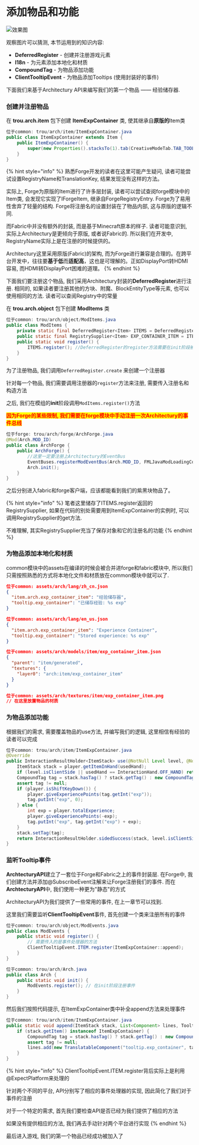 # 添加物品和功能

![效果图](https://s2.loli.net/2022/04/07/FMYQtNmyU5n9Wdb.png)

观察图片可以猜测, 本节运用到的知识内容:

* **DeferredRegister** - 创建并注册游戏元素
* **I18n** - 为元素添加本地化和材质
* **CompoundTag** - 为物品添加功能
* **ClientTooltipEvent** - 为物品添加Tooltips (使用封装好的事件)

下面我们来基于Architectury API来编写我们的第一个物品 —— 经验储存器.

### 创建并注册物品

在 **trou.arch.item** 包下创建 **ItemExpContainer** 类, 使其继承自**原版的**Item类

```java
位于common: trou/arch/item/ItemExpContainer.java
public class ItemExpContainer extends Item {
    public ItemExpContainer() {
        super(new Properties().stacksTo(1).tab(CreativeModeTab.TAB_TOOLS));
    }
}
```

{% hint style="info" %}
熟悉Forge开发的读者在这里可能产生疑问, 读者可能尝试设置RegistryName和TranslationKey, 结果发现没有这样的方法。

实际上, Forge为原版的Item进行了许多层封装, 读者可以尝试查阅forge模块中的Item类, 会发现它实现了IForgeItem, 继承自ForgeRegistryEntry. Forge为了易用性舍弃了轻量的结构. Forge将注册名的设置封装在了物品内部, 这与原版的逻辑不同.

而Fabric中并没有额外的封装, 而是基于Minecraft原本的样子. 读者可能意识到, 实际上Architectury是更倾向于原版, 或者说Fabric的. 所以我们在开发中, RegistryName实际上是在注册的时候提供的。

Architectury这里采用原版(Fabric)的架构, 而为Forge进行兼容是合理的。在跨平台开发中，往往要**基于低**而**适配高**，这也是可理解的。正如DisplayPort转HDMI容易, 而HDMI转DisplayPort困难的道理。
{% endhint %}

下面我们要注册这个物品, 我们采用Architectury封装的**DeferredRegister**进行注册. 相同的, 如果读者要注册其他的方块、附魔、BlockEntityType等元素, 也可以使用相同的方法. 读者可以查阅Registry中的常量

在 **trou.arch.object** 包下创建 **ModItems** 类

```java
位于common: trou/arch/object/ModItems.java
public class ModItems {
    private static final DeferredRegister<Item> ITEMS = DeferredRegister.create(Arch.MOD_ID, Registry.ITEM_REGISTRY);
    public static final RegistrySupplier<Item> EXP_CONTAINER_ITEM = ITEMS.register("exp_container_item", ItemExpContainer::new);
    public static void register() {
        ITEMS.register(); //DeferredRegister的register方法需要在init阶段被调用
    }
}
```

为了注册物品, 我们调用`DeferredRegister.create` 来创建一个注册器

针对每一个物品, 我们需要调用注册器的`register`方法来注册, 需要传入注册名和构造方法

之后, 我们在模组的**init**阶段调用`ModItems.register()`方法

<mark style="color:red;">**因为Forge的某些限制, 我们需要在forge模块中手动注册一次Architectury的事件总线**</mark>

```java
位于forge: trou/arch/forge/ArchForge.java
@Mod(Arch.MOD_ID)
public class ArchForge {
    public ArchForge() {
        //这里一定要注册上Architectury的EventBus
        EventBuses.registerModEventBus(Arch.MOD_ID, FMLJavaModLoadingContext.get().getModEventBus());
        Arch.init();
    }
}
```

之后分别进入fabric和forge客户端，应该都能看到我们的紫黑块物品了。

{% hint style="info" %}
笔者这里储存了ITEMS.register返回的RegistrySupplier, 如果在代码的别处需要用到ItemExpContainer的实例时, 可以调用RegistrySupplier的get方法.

不难理解, 其实RegistrySupplier充当了保存对象和它的注册名的功能
{% endhint %}

### 为物品添加本地化和材质

common模块中的assets在编译的时候会被合并进forge和fabric模块中, 所以我们只需按照熟悉的方式将本地化文件和材质放在common模块中就可以了.

```json
位于common: assets/arch/lang/zh_cn.json
{
  "item.arch.exp_container_item": "经验储存器",
  "tooltip.exp_container": "已储存经验: %s exp"
}

位于common: assets/arch/lang/en_us.json
{
  "item.arch.exp_container_item": "Experience Container",
  "tooltip.exp_container": "Stored experience: %s exp"
}

位于common: assets/arch/models/item/exp_container_item.json
{
  "parent": "item/generated",
  "textures": {
    "layer0": "arch:item/exp_container_item"
  }
}

位于common: assets/arch/textures/item/exp_container_item.png
// 在这里放置物品的材质
```

### 为物品添加功能

根据我们的需求, 需要覆盖物品的use方法, 并编写我们的逻辑, 这里相信有经验的读者可以完成

```java
位于common: trou/arch/item/ItemExpContainer.java
@Override
public InteractionResultHolder<ItemStack> use(@NotNull Level level, @NotNull Player player, @NotNull InteractionHand usedHand) {
    ItemStack stack = player.getItemInHand(usedHand);
    if (level.isClientSide || usedHand == InteractionHand.OFF_HAND) return InteractionResultHolder.fail(stack);
    CompoundTag tag = stack.hasTag() ? stack.getTag() : new CompoundTag();
    assert tag != null;
    if (player.isShiftKeyDown()) {
        player.giveExperiencePoints(tag.getInt("exp"));
        tag.putInt("exp", 0);
    } else {
        int exp = player.totalExperience;
        player.giveExperiencePoints(-exp);
        tag.putInt("exp", tag.getInt("exp") + exp);
    }
    stack.setTag(tag);
    return InteractionResultHolder.sidedSuccess(stack, level.isClientSide());
}
```

### 监听Tooltip事件



**ArchtecturyAPI**建立了一套位于Forge和Fabric之上的事件封装层. 在Forge中, 我们创建方法并添加@SubscribeEvent注解来让Forge注册我们的事件. 而在**ArchtecturyAPI**中, 我们使用一种更为"静态"的方式



ArchitecturyAPI为我们提供了一些常用的事件, 在上一章节可以找到.&#x20;

这里我们需要监听**ClientTooltipEvent**事件, 首先创建一个类来注册所有的事件

```java
位于common: trou/arch/object/ModEvents.java
public class ModEvents {
    public static void register() {
        // 需要传入的是事件处理器的方法
        ClientTooltipEvent.ITEM.register(ItemExpContainer::append);
    }
}

位于common: trou/arch/Arch.java
public class Arch {
    public static void init() {
        ModEvents.register(); // 在init阶段注册事件
    }
}
```

然后我们按照代码提示, 在ItemExpContainer类中补全append方法来处理事件

```java
位于common: trou/arch/item/ItemExpContainer.java
public static void append(ItemStack stack, List<Component> lines, TooltipFlag flag) {
    if (stack.getItem() instanceof ItemExpContainer) {
        CompoundTag tag = stack.hasTag() ? stack.getTag() : new CompoundTag();
        assert tag != null;
        lines.add(new TranslatableComponent("tooltip.exp_container", tag.getInt("exp")));
    }
}
```

{% hint style="info" %}
ClientTooltipEvent.ITEM.register背后实际上是利用@ExpectPlatform来处理的

针对两个不同的平台, API分别写了相应的事件处理器的实现, 因此简化了我们对于事件的注册

对于一个特定的需求, 首先我们要检查API是否已经为我们提供了相应的方法

如果没有提供相应的方法, 我们再去手动针对两个平台进行实现
{% endhint %}

最后进入游戏, 我们的第一个物品已经成功被加入了
